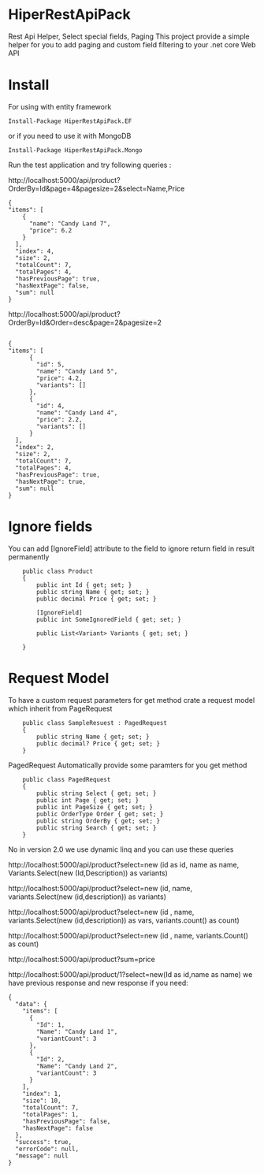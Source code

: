 # HiperRestApiPack
Rest Api Helper, Select special fields, Paging
This project provide a simple helper for you to add paging and custom field filtering to your .net core Web API

# Install
For using with entity framework
```
Install-Package HiperRestApiPack.EF 
```
or if you need to use it with MongoDB
```
Install-Package HiperRestApiPack.Mongo
```
Run the test application and try following queries :

http://localhost:5000/api/product?OrderBy=Id&page=4&pagesize=2&select=Name,Price

```
{
"items": [
    {
      "name": "Candy Land 7",
      "price": 6.2
    }
  ],
  "index": 4,
  "size": 2,
  "totalCount": 7,
  "totalPages": 4,
  "hasPreviousPage": true,
  "hasNextPage": false,
  "sum": null
}

```

http://localhost:5000/api/product?OrderBy=Id&Order=desc&page=2&pagesize=2


```

{
"items": [
      {
        "id": 5,
        "name": "Candy Land 5",
        "price": 4.2,
        "variants": []
      },
      {
        "id": 4,
        "name": "Candy Land 4",
        "price": 2.2,
        "variants": []
      }
  ],
  "index": 2,
  "size": 2,
  "totalCount": 7,
  "totalPages": 4,
  "hasPreviousPage": true,
  "hasNextPage": true,
  "sum": null
}

```
# Ignore fields
You can add [IgnoreField] attribute to the field to ignore return field in result permanently 

```
    public class Product
    {
        public int Id { get; set; }
        public string Name { get; set; }
        public decimal Price { get; set; }

        [IgnoreField]
        public int SomeIgnoredField { get; set; }

        public List<Variant> Variants { get; set; }

    }
```
# Request Model
To have a custom request parameters for get method crate a request model which inherit from PageRequest
```
    public class SampleResuest : PagedRequest
    {
        public string Name { get; set; }
        public decimal? Price { get; set; }
    }
```
PagedRequest Automatically provide some paramters for you get method
```
    public class PagedRequest
    {
        public string Select { get; set; }
        public int Page { get; set; }
        public int PageSize { get; set; }
        public OrderType Order { get; set; }
        public string OrderBy { get; set; }
        public string Search { get; set; }
    }
```
No in version 2.0 we use dynamic linq and you can use these queries

http://localhost:5000/api/product?select=new (id as id, name as name, Variants.Select(new (Id,Description)) as variants)

http://localhost:5000/api/product?select=new (id, name, variants.Select(new (id,description)) as variants)

http://localhost:5000/api/product?select=new (id , name, variants.Select(new (id,description)) as vars, variants.count() as count)

http://localhost:5000/api/product?select=new (id , name, variants.Count() as count)

http://localhost:5000/api/product?sum=price

http://localhost:5000/api/product/1?select=new(Id as id,name as name)
we have previous response and new response if you need:
```
{
  "data": {
    "items": [
      {
        "Id": 1,
        "Name": "Candy Land 1",
        "variantCount": 3
      },
      {
        "Id": 2,
        "Name": "Candy Land 2",
        "variantCount": 3
      }
    ],
    "index": 1,
    "size": 10,
    "totalCount": 7,
    "totalPages": 1,
    "hasPreviousPage": false,
    "hasNextPage": false
  },
  "success": true,
  "errorCode": null,
  "message": null
}
```

